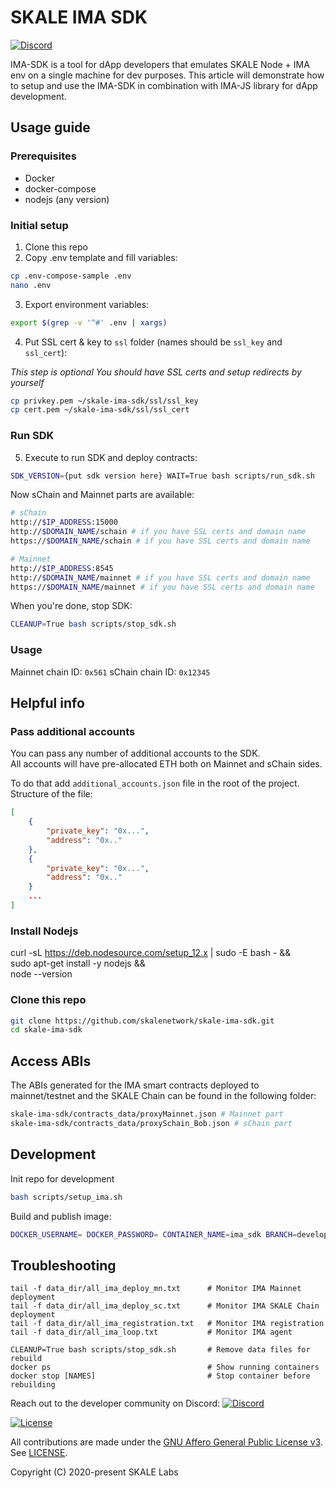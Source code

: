 # SKALE IMA SDK

[![Discord](https://img.shields.io/discord/534485763354787851.svg)](https://discord.gg/vvUtWJB)

IMA-SDK is a tool for dApp developers that emulates SKALE Node + IMA env on a single machine for dev purposes. This article will demonstrate how to setup and use the IMA-SDK in combination with IMA-JS library for dApp development.

## Usage guide

### Prerequisites

* Docker
* docker-compose
* nodejs (any version)

### Initial setup

1. Clone this repo
2. Copy .env template and fill variables:

```bash
cp .env-compose-sample .env
nano .env
```

3. Export environment variables:

```bash
export $(grep -v '^#' .env | xargs)
```

4. Put SSL cert & key to `ssl` folder (names should be `ssl_key` and `ssl_cert`):

*This step is optional*
*You should have SSL certs and setup redirects by yourself*

```bash
cp privkey.pem ~/skale-ima-sdk/ssl/ssl_key
cp cert.pem ~/skale-ima-sdk/ssl/ssl_cert
```

### Run SDK

5. Execute to run SDK and deploy contracts:

```bash
SDK_VERSION={put sdk version here} WAIT=True bash scripts/run_sdk.sh
```

Now sChain and Mainnet parts are available:

```bash
# sChain
http://$IP_ADDRESS:15000
http://$DOMAIN_NAME/schain # if you have SSL certs and domain name
https://$DOMAIN_NAME/schain # if you have SSL certs and domain name

# Mainnet
http://$IP_ADDRESS:8545
http://$DOMAIN_NAME/mainnet # if you have SSL certs and domain name
https://$DOMAIN_NAME/mainnet # if you have SSL certs and domain name
```

When you're done, stop SDK:

```bash
CLEANUP=True bash scripts/stop_sdk.sh
```

### Usage

Mainnet chain ID: `0x561`
sChain chain ID: `0x12345`

## Helpful info

### Pass additional accounts

You can pass any number of additional accounts to the SDK.  
All accounts will have pre-allocated ETH both on Mainnet and sChain sides.
  
To do that add `additional_accounts.json` file in the root of the project. Structure of the file:

```json
[
    {
        "private_key": "0x...",
        "address": "0x.."
    },
    {
        "private_key": "0x...",
        "address": "0x.."
    }
    ...
]
```

### Install Nodejs

curl -sL https://deb.nodesource.com/setup_12.x | sudo -E bash - && \
    sudo apt-get install -y nodejs && \
    node --version

### Clone this repo

```bash
git clone https://github.com/skalenetwork/skale-ima-sdk.git
cd skale-ima-sdk
```

## Access ABIs

The ABIs generated for the IMA smart contracts deployed to mainnet/testnet and the SKALE Chain can be found in the following folder:

```bash
skale-ima-sdk/contracts_data/proxyMainnet.json # Mainnet part
skale-ima-sdk/contracts_data/proxySchain_Bob.json # sChain part
```

## Development

Init repo for development

```bash
bash scripts/setup_ima.sh
```

Build and publish image:

```bash
DOCKER_USERNAME= DOCKER_PASSWORD= CONTAINER_NAME=ima_sdk BRANCH=develop VERSION=0.0.0 bash helper-scripts/build_and_publish.sh 
```

## Troubleshooting

```shell
tail -f data_dir/all_ima_deploy_mn.txt      # Monitor IMA Mainnet deployment
tail -f data_dir/all_ima_deploy_sc.txt      # Monitor IMA SKALE Chain deployment
tail -f data_dir/all_ima_registration.txt   # Monitor IMA registration
tail -f data_dir/all_ima_loop.txt           # Monitor IMA agent

CLEANUP=True bash scripts/stop_sdk.sh       # Remove data files for rebuild
docker ps                                   # Show running containers
docker stop [NAMES]                         # Stop container before rebuilding
```

Reach out to the developer community on Discord: [![Discord](https://img.shields.io/discord/534485763354787851.svg)](https://discord.gg/vvUtWJB)

[![License](https://img.shields.io/github/license/skalenetwork/skale-ima-sdk.svg)](LICENSE)

All contributions are made under the [GNU Affero General Public License v3](https://www.gnu.org/licenses/agpl-3.0.en.html). See [LICENSE](LICENSE).

Copyright (C) 2020-present SKALE Labs
